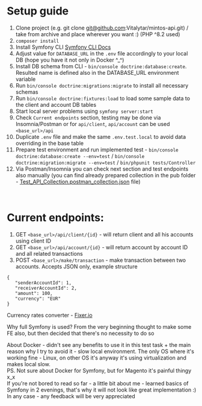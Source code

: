 # Setup guide
1. Clone project (e.g. git clone git@github.com:Vitalytar/mintos-api.git) / take from archive and place wherever you want :) (PHP ^8.2 used)
2. `composer install`
3. Install Symfony CLI [Symfony CLI Docs](https://symfony.com/download)
4. Adjust value for `DATABASE_URL` in the `.env` file accordingly to your local DB (hope you have it not only in Docker ^_^)
5. Install DB schema from CLI - `bin/console doctrine:database:create`. Resulted name is defined also in the DATABASE_URL environment variable
6. Run `bin/console doctrine:migrations:migrate` to install all necessary schemas
7. Run `bin/console doctrine:fixtures:load` to load some sample data to the client and account DB tables
8. Start local server problems using `symfony server:start`
9. Check `Current endpoints` section, testing may be done via Insomnia/Postman or for `api/client`, `api/account` can be used `<base_url>/api`
10. Duplicate `.env` file and make the same `.env.test.local` to avoid data overriding in the base table
11. Prepare test environment and run implemented test - `bin/console doctrine:database:create --env=test` / `bin/console doctrine:migration:migrate --env=test` /  `bin/phpunit tests/Controller`
12. Via Postman/Insomnia you can check next section and test endpoints also manually (you can find already prepared collection in the pub folder - [Test_API_Collection.postman_collection.json](public%2FTest_API_Collection.postman_collection.json) file)
<br/>

# Current endpoints:
1. GET `<base_url>/api/client/{id}` - will return client and all his accounts using client ID
2. GET `<base_url>/api/account/{id}` - will return account by account ID and all related transactions
3. POST `<base_url>/make/transaction` - make transaction between two accounts. Accepts JSON only, example structure
```
{
   "senderAccountId": 1,
   "receiverAccountId": 2,
   "amount": 100,
   "currency": "EUR"
}
```

Currency rates converter - [Fixer.io](https://fixer.io/)

Why full Symfony is used? From the very beginning thought to make some FE also, but then decided that there's no necessity to do so

About Docker - didn't see any benefits to use it in this test task + the main reason why I try to avoid it - slow local environment.
The only OS where it's working fine - Linux, on other OS it's anyway it's using virtualization and makes local slow.<br/>
PS. Not sure about Docker for Symfony, but for Magento it's painful thingy x_x<br/>
If you're not bored to read so far - a little bit about me - learned basics of Symfony in 2 evenings, that's why it will not look like great implementation :)<br/>
In any case - any feedback will be very appreciated
